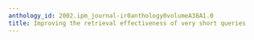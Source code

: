 ```yaml
---
anthology_id: 2002.ipm_journal-ir0anthology0volumeA38A1.0
title: Improving the retrieval effectiveness of very short queries
---
```

